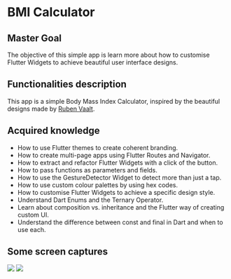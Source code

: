 # BMI Calculator

## Master Goal

The objective of this simple app is learn more about how to customise Flutter Widgets to achieve beautiful user interface designs. 

## Functionalities description

This app is a simple Body Mass Index Calculator, inspired by the beautiful designs made by [Ruben Vaalt](https://dribbble.com/shots/4585382-Simple-BMI-Calculator). 

## Acquired knowledge

- How to use Flutter themes to create coherent branding. 
- How to create multi-page apps using Flutter Routes and Navigator.
- How to extract and refactor Flutter Widgets with a click of the button. 
- How to pass functions as parameters and fields.
- How to use the GestureDetector Widget to detect more than just a tap.
- How to use custom colour palettes by using hex codes.
- How to customise Flutter Widgets to achieve a specific design style.
- Understand Dart Enums and the Ternary Operator.
- Learn about composition vs. inheritance and the Flutter way of creating custom UI.
- Understand the difference between const and final in Dart and when to use each.

## Some screen captures
![](https://github.com/ivanseibel/images/blob/master/bmi-calculator-flutter/Screenshot_1579284824.png)
![](https://github.com/ivanseibel/images/blob/master/bmi-calculator-flutter/Screenshot_1579284918.png)